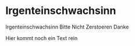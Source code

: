 # Irgenteinschwachsinn
Irgenteinschwachsinn
Bitte Nicht Zerstoeren
Danke 



Hier kommt noch ein Text rein

